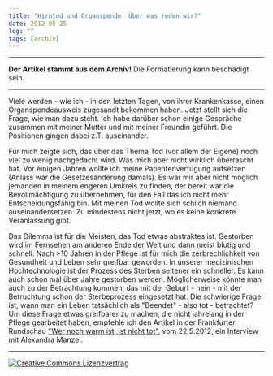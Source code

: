 ```yaml
---
title: "Hirntod und Organspende: Über was reden wir?"
date: 2012-05-25
log: ""
tags: [archiv]
---
```

<hr><b>Der Artikel stammt aus dem Archiv!</b> Die Formatierung kann beschädigt sein.<hr>
<p>Viele werden - wie ich - in den letzten Tagen, von ihrer Krankenkasse, einen Organspendeausweis zugesandt bekommen haben. Jetzt stellt sich die Frage, wie man dazu steht. Ich habe darüber schon einige Gespräche zusammen mit meiner Mutter und mit meiner Freundin geführt. Die Positionen gingen dabei z.T. auseinander. </p>

<p>Für mich zeigte sich, das über das Thema Tod (vor allem der Eigene) noch viel zu wenig nachgedacht wird. Was mich aber nicht wirklich überrascht hat. Vor einigen Jahren wollte ich meine Patientenverfügung aufsetzen (Anlass war die Gesetzesänderung damals). Es war mir aber nicht möglich jemanden in meinem engeren Umkreis zu finden, der bereit war die Bevollmächtigung zu übernehmen, für den Fall das ich nicht mehr Entscheidungsfähig bin. Mit meinen Tod wollte sich schlich niemand auseinandersetzen. Zu mindestens nicht jetzt, wo es keine konkrete Veranlassung gibt. </p>

<p>Das Dilemma ist für die Meisten, das Tod etwas abstraktes ist. Gestorben wird im Fernsehen am anderen Ende der Welt und dann meist blutig und schnell. Nach >10 Jahren in der Pflege ist für mich die zerbrechlichkeit von Gesundheit und Leben sehr greifbar geworden. In unserer medizinischen Hochtechnologie ist der Prozess des Sterben seltener ein schneller. Es kann auch schon mal über Jahre gestorben werden. Möglicherweise könnte man auch zu der Betrachtung kommen, das mit der Geburt - nein - mit der Befruchtung schon der Sterbeprozess eingesetzt hat. Die schwierige Frage ist, wann man ein Leben tatsächlich als "Beendet" - also tot - betrachtet? Um diese Frage etwas greifbarer zu machen, die nicht jahrelang in der Pflege gearbeitet haben, empfehle ich den Artikel in der Frankfurter Rundschau <a href="http://www.fr-online.de/politik/organspende-reform-im-bundestag-wer-noch-warm-ist--ist-nicht-tot,1472596,16092604,item,0.html">"Wer noch warm ist, ist nicht tot"</a>, vom  22.5.2012, ein Interview mit  Alexandra Manzei.</p>


<hr>
<a rel="license" href="http://creativecommons.org/licenses/by-sa/3.0/"><img alt="Creative Commons Lizenzvertrag" style="border-width:0" src="http://i.creativecommons.org/l/by-sa/3.0/88x31.png" /></a>

